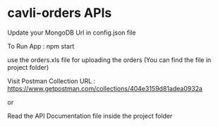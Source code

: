 # cavli-orders APIs

Update your  MongoDB Url in config.json file 

To Run App :  npm start

use the orders.xls file for uploading the orders  (You can find the file in project folder)


Visit Postman Collection URL : https://www.getpostman.com/collections/404e3159d81adea0932a

or

Read the API Documentation file inside the project folder

